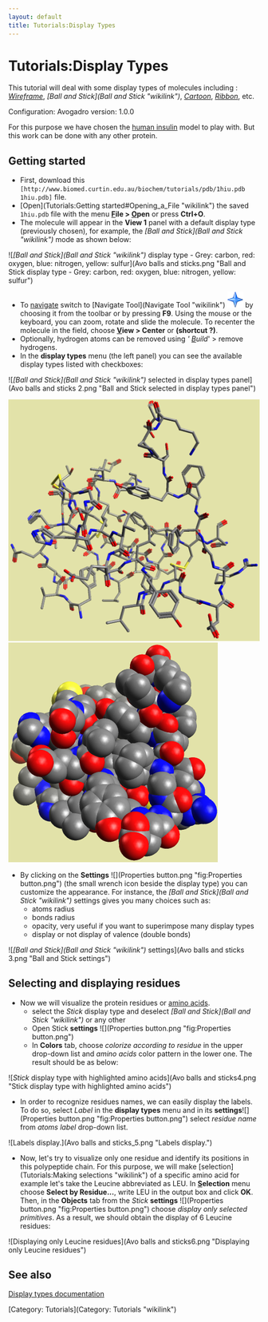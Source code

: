 ```yaml
---
layout: default
title: Tutorials:Display Types
---
```


# Tutorials:Display Types

This tutorial will deal with some display types of molecules including : *[Wireframe](Wireframe "wikilink")*, *[Ball and Stick](Ball and Stick "wikilink")*, *[Cartoon](Cartoon "wikilink")*, *[Ribbon](Ribbon "wikilink")*, etc.

Configuration: Avogadro version: 1.0.0

For this purpose we have chosen the [human insulin](http://en.wikipedia.org/wiki/Insulin) model to play with. But this work can be done with any other protein.

Getting started
---------------

-   First, download this `[http://www.biomed.curtin.edu.au/biochem/tutorials/pdb/1hiu.pdb 1hiu.pdb]` file.
-   [Open](Tutorials:Getting started#Opening_a_File "wikilink") the saved `1hiu.pdb` file with the menu **<u>F</u>ile \> <u>O</u>pen** or press **Ctrl+O**.
-   The molecule will appear in the **View 1** panel with a default display type (previously chosen), for example, the *[Ball and Stick](Ball and Stick "wikilink")* mode as shown below:

![*[Ball and Stick](Ball and Stick "wikilink")* display type - Grey: carbon, red: oxygen, blue: nitrogen, yellow: sulfur](Avo balls and sticks.png "Ball and Stick display type - Grey: carbon, red: oxygen, blue: nitrogen, yellow: sulfur")

-   To [navigate](Tutorials:Getting_started#Navigation "wikilink") switch to [Navigate Tool](Navigate Tool "wikilink") ![](Navigate.png "fig:Navigate.png") by choosing it from the toolbar or by pressing **F9**. Using the mouse or the keyboard, you can zoom, rotate and slide the molecule. To recenter the molecule in the field, choose **<u>V</u>iew \> Center** or **(shortcut ?)**.
-   Optionally, hydrogen atoms can be removed using *' <u>B</u>uild*' \> remove hydrogens.
-   In the **display types** menu (the left panel) you can see the available display types listed with checkboxes:

![*[Ball and Stick](Ball and Stick "wikilink")* selected in display types panel](Avo balls and sticks 2.png "Ball and Stick selected in display types panel")

![Atoms with the minimum radius](1hiu.stik.png "fig:Atoms with the minimum radius") ![Atoms with the maximum radius](1hiu.ball.png "fig:Atoms with the maximum radius")

-   By clicking on the **Settings** ![](Properties button.png "fig:Properties button.png") (the small wrench icon beside the display type) you can customize the appearance. For instance, the *[Ball and Stick](Ball and Stick "wikilink")* settings gives you many choices such as:
    -   atoms radius
    -   bonds radius
    -   opacity, very useful if you want to superimpose many display types
    -   display or not display of valence (double bonds)

![*[Ball and Stick](Ball and Stick "wikilink")* settings](Avo balls and sticks 3.png "Ball and Stick settings")

Selecting and displaying residues
---------------------------------

-   Now we will visualize the protein residues or [amino acids](http://en.wikipedia.org/wiki/amino_acid).
    -   select the *Stick* display type and deselect *[Ball and Stick](Ball and Stick "wikilink")* or any other
    -   Open Stick **settings** ![](Properties button.png "fig:Properties button.png")
    -   In **Colors** tab, choose *colorize according to residue* in the upper drop-down list and *amino acids* color pattern in the lower one. The result should be as below:

![*Stick* display type with highlighted amino acids](Avo balls and sticks4.png "Stick display type with highlighted amino acids")

-   In order to recognize residues names, we can easily display the labels. To do so, select *Label* in the **display types** menu and in its **settings**![](Properties button.png "fig:Properties button.png") select *residue name* from *atoms label* drop-down list.

![Labels display.](Avo balls and sticks_5.png "Labels display.")

-   Now, let's try to visualize only one residue and identify its positions in this polypeptide chain. For this purpose, we will make [selection](Tutorials:Making selections "wikilink") of a specific amino acid for example let's take the Leucine abbreviated as LEU. In **<u>S</u>election** menu choose **Select by Residue...**, write LEU in the output box and click **OK**. Then, in the **Objects** tab from the *Stick* **settings** ![](Properties button.png "fig:Properties button.png") choose *display only selected primitives*. As a result, we should obtain the display of 6 Leucine residues:

![Displaying only Leucine residues](Avo balls and sticks6.png "Displaying only Leucine residues")

See also
--------

[Display types documentation](:Category:Display "wikilink")

[Category: Tutorials](Category: Tutorials "wikilink")

